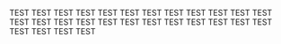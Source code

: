 TEST TEST TEST TEST TEST TEST TEST TEST TEST TEST TEST TEST TEST TEST TEST TEST TEST TEST TEST TEST TEST TEST TEST TEST TEST TEST TEST TEST 